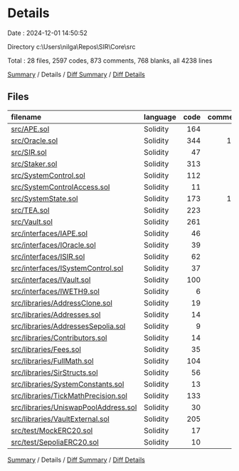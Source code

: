 # Details

Date : 2024-12-01 14:50:52

Directory c:\\Users\\nilga\\Repos\\SIR\\Core\\src

Total : 28 files,  2597 codes, 873 comments, 768 blanks, all 4238 lines

[Summary](results.md) / Details / [Diff Summary](diff.md) / [Diff Details](diff-details.md)

## Files
| filename | language | code | comment | blank | total |
| :--- | :--- | ---: | ---: | ---: | ---: |
| [src/APE.sol](/src/APE.sol) | Solidity | 164 | 30 | 48 | 242 |
| [src/Oracle.sol](/src/Oracle.sol) | Solidity | 344 | 157 | 84 | 585 |
| [src/SIR.sol](/src/SIR.sol) | Solidity | 47 | 26 | 27 | 100 |
| [src/Staker.sol](/src/Staker.sol) | Solidity | 313 | 92 | 116 | 521 |
| [src/SystemControl.sol](/src/SystemControl.sol) | Solidity | 112 | 54 | 54 | 220 |
| [src/SystemControlAccess.sol](/src/SystemControlAccess.sol) | Solidity | 11 | 2 | 5 | 18 |
| [src/SystemState.sol](/src/SystemState.sol) | Solidity | 173 | 104 | 49 | 326 |
| [src/TEA.sol](/src/TEA.sol) | Solidity | 223 | 57 | 60 | 340 |
| [src/Vault.sol](/src/Vault.sol) | Solidity | 261 | 95 | 63 | 419 |
| [src/interfaces/IAPE.sol](/src/interfaces/IAPE.sol) | Solidity | 46 | 1 | 22 | 69 |
| [src/interfaces/IOracle.sol](/src/interfaces/IOracle.sol) | Solidity | 39 | 1 | 11 | 51 |
| [src/interfaces/ISIR.sol](/src/interfaces/ISIR.sol) | Solidity | 62 | 1 | 37 | 100 |
| [src/interfaces/ISystemControl.sol](/src/interfaces/ISystemControl.sol) | Solidity | 37 | 1 | 21 | 59 |
| [src/interfaces/IVault.sol](/src/interfaces/IVault.sol) | Solidity | 100 | 1 | 33 | 134 |
| [src/interfaces/IWETH9.sol](/src/interfaces/IWETH9.sol) | Solidity | 6 | 4 | 4 | 14 |
| [src/libraries/AddressClone.sol](/src/libraries/AddressClone.sol) | Solidity | 19 | 15 | 5 | 39 |
| [src/libraries/Addresses.sol](/src/libraries/Addresses.sol) | Solidity | 14 | 1 | 2 | 17 |
| [src/libraries/AddressesSepolia.sol](/src/libraries/AddressesSepolia.sol) | Solidity | 9 | 1 | 2 | 12 |
| [src/libraries/Contributors.sol](/src/libraries/Contributors.sol) | Solidity | 14 | 5 | 3 | 22 |
| [src/libraries/Fees.sol](/src/libraries/Fees.sol) | Solidity | 35 | 14 | 9 | 58 |
| [src/libraries/FullMath.sol](/src/libraries/FullMath.sol) | Solidity | 104 | 88 | 20 | 212 |
| [src/libraries/SirStructs.sol](/src/libraries/SirStructs.sol) | Solidity | 56 | 31 | 11 | 98 |
| [src/libraries/SystemConstants.sol](/src/libraries/SystemConstants.sol) | Solidity | 13 | 10 | 11 | 34 |
| [src/libraries/TickMathPrecision.sol](/src/libraries/TickMathPrecision.sol) | Solidity | 133 | 15 | 13 | 161 |
| [src/libraries/UniswapPoolAddress.sol](/src/libraries/UniswapPoolAddress.sol) | Solidity | 30 | 13 | 5 | 48 |
| [src/libraries/VaultExternal.sol](/src/libraries/VaultExternal.sol) | Solidity | 205 | 48 | 40 | 293 |
| [src/test/MockERC20.sol](/src/test/MockERC20.sol) | Solidity | 17 | 3 | 8 | 28 |
| [src/test/SepoliaERC20.sol](/src/test/SepoliaERC20.sol) | Solidity | 10 | 3 | 5 | 18 |

[Summary](results.md) / Details / [Diff Summary](diff.md) / [Diff Details](diff-details.md)